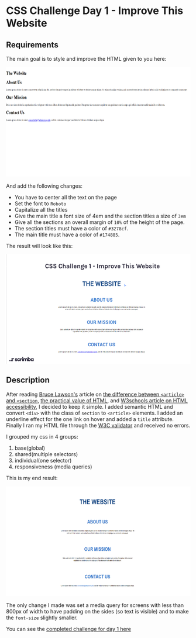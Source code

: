 # CSS Challenge Day 1 - Improve This Website

## Requirements

The main goal is to style and improve the HTML given to you here:

<p align="center">
  <img width="600" height="300" src="../assets/images/day-01-start.png">
</p>

And add the following changes:

- You have to center all the text on the page
- Set the font to `Roboto`
- Capitalize all the titles
- Give the main title a font size of 4em and the section titles a size of `3em`
- Give all the sections an overall margin of `10%` of the height of the page.
- The section titles must have a color of `#3278cf`.
- The main title must have a color of `#174885`.

The result will look like this:

<p align="center">
  <img width="600" height="300" src="../assets/images/day-01-end.png">
</p>

## Description

After reading [Bruce Lawson's](https://www.brucelawson.co.uk/) article on [the difference between `<article>` and `<section`](https://www.brucelawson.co.uk/2019/html5-article-section-hgroup/), [the practical value of HTML](https://www.brucelawson.co.uk/2018/the-practical-value-of-semantic-html/), and [W3schools article on HTML accessibility](https://www.w3schools.com/html/html_accessibility.asp), I decided to keep it simple. I added semantic HTML and convert `<div>` with the class of `section` to `<article>` elements. I added an underline effect for the one link on hover and added a `title` attribute. Finally I ran my HTML file through the [W3C validator](https://validator.w3.org/) and received no errors.

I grouped my css in 4 groups:

1. base(global)
2. shared(multiple selectors)
3. individual(one selector)
4. responsiveness (media queries)

This is my end result:

<p align="center">
  <img width="600" height="300" src="../assets/images/adam-day-1-finish-scaled.png">
</p>

The only change I made was set a media query for screens with less than 800px of width to have padding on the sides (so text is visible) and to make the `font-size` slightly smaller.

You can see the [completed challenge for day 1 here](https://abuna1985.github.io/scrimba-7-day-css-challenge/day-01/index.html)

